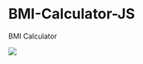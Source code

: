 # BMI-Calculator-JS
BMI Calculator




![](https://lh3.googleusercontent.com/IJg6m6lyoYWeOi5ZyeGxIF2tY4jGTZXrQRo708hOxFiNZyXQAdknHKZ7UsL5tTXDVjnW1w=s156)
